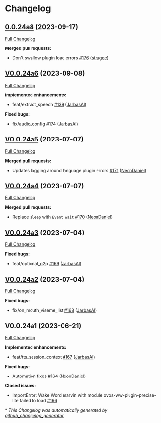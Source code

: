 # Changelog

## [0.0.24a8](https://github.com/OpenVoiceOS/ovos-plugin-manager/tree/0.0.24a8) (2023-09-17)

[Full Changelog](https://github.com/OpenVoiceOS/ovos-plugin-manager/compare/V0.0.24a6...0.0.24a8)

**Merged pull requests:**

- Don't swallow plugin load errors [\#176](https://github.com/OpenVoiceOS/ovos-plugin-manager/pull/176) ([strugee](https://github.com/strugee))

## [V0.0.24a6](https://github.com/OpenVoiceOS/ovos-plugin-manager/tree/V0.0.24a6) (2023-09-08)

[Full Changelog](https://github.com/OpenVoiceOS/ovos-plugin-manager/compare/V0.0.24a5...V0.0.24a6)

**Implemented enhancements:**

- feat/extract\_speech [\#139](https://github.com/OpenVoiceOS/ovos-plugin-manager/pull/139) ([JarbasAl](https://github.com/JarbasAl))

**Fixed bugs:**

- fix/audio\_config [\#174](https://github.com/OpenVoiceOS/ovos-plugin-manager/pull/174) ([JarbasAl](https://github.com/JarbasAl))

## [V0.0.24a5](https://github.com/OpenVoiceOS/ovos-plugin-manager/tree/V0.0.24a5) (2023-07-07)

[Full Changelog](https://github.com/OpenVoiceOS/ovos-plugin-manager/compare/V0.0.24a4...V0.0.24a5)

**Merged pull requests:**

- Updates logging around language plugin errors [\#171](https://github.com/OpenVoiceOS/ovos-plugin-manager/pull/171) ([NeonDaniel](https://github.com/NeonDaniel))

## [V0.0.24a4](https://github.com/OpenVoiceOS/ovos-plugin-manager/tree/V0.0.24a4) (2023-07-07)

[Full Changelog](https://github.com/OpenVoiceOS/ovos-plugin-manager/compare/V0.0.24a3...V0.0.24a4)

**Merged pull requests:**

- Replace `sleep` with `Event.wait` [\#170](https://github.com/OpenVoiceOS/ovos-plugin-manager/pull/170) ([NeonDaniel](https://github.com/NeonDaniel))

## [V0.0.24a3](https://github.com/OpenVoiceOS/ovos-plugin-manager/tree/V0.0.24a3) (2023-07-04)

[Full Changelog](https://github.com/OpenVoiceOS/ovos-plugin-manager/compare/V0.0.24a2...V0.0.24a3)

**Fixed bugs:**

- feat/optional\_g2p [\#169](https://github.com/OpenVoiceOS/ovos-plugin-manager/pull/169) ([JarbasAl](https://github.com/JarbasAl))

## [V0.0.24a2](https://github.com/OpenVoiceOS/ovos-plugin-manager/tree/V0.0.24a2) (2023-07-04)

[Full Changelog](https://github.com/OpenVoiceOS/ovos-plugin-manager/compare/V0.0.24a1...V0.0.24a2)

**Fixed bugs:**

- fix/on\_mouth\_viseme\_list [\#168](https://github.com/OpenVoiceOS/ovos-plugin-manager/pull/168) ([JarbasAl](https://github.com/JarbasAl))

## [V0.0.24a1](https://github.com/OpenVoiceOS/ovos-plugin-manager/tree/V0.0.24a1) (2023-06-21)

[Full Changelog](https://github.com/OpenVoiceOS/ovos-plugin-manager/compare/V0.0.23...V0.0.24a1)

**Implemented enhancements:**

- feat/tts\_session\_context [\#167](https://github.com/OpenVoiceOS/ovos-plugin-manager/pull/167) ([JarbasAl](https://github.com/JarbasAl))

**Fixed bugs:**

- Automation fixes [\#164](https://github.com/OpenVoiceOS/ovos-plugin-manager/pull/164) ([NeonDaniel](https://github.com/NeonDaniel))

**Closed issues:**

- ImportError: Wake Word marvin with module ovos-ww-plugin-precise-lite failed to load [\#166](https://github.com/OpenVoiceOS/ovos-plugin-manager/issues/166)



\* *This Changelog was automatically generated by [github_changelog_generator](https://github.com/github-changelog-generator/github-changelog-generator)*
